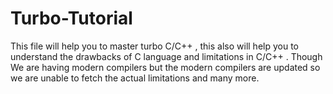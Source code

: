 # Turbo-Tutorial
This file will help you to master turbo C/C++ , this also will help you to understand the drawbacks of C language and limitations in C/C++ . Though We are having modern compilers but the modern compilers are updated so we are unable to fetch the actual limitations and many more.
